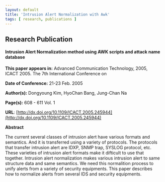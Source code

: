 ```yaml
---
layout: default
title: 'Intrusion Alert Normalization with Awk'
tags: [ research, publications ]
---
```


## Research Publication

#### Intrusion Alert Normalization method using AWK scripts and attack name database

**This paper appears in:** Advanced Communication Technology, 2005, ICACT 2005. The 7th International Conference on

**Date of Conference:** 21-23 Feb. 2005

**Author(s):** Dongyoung Kim, HyoChan Bang,  Jung-Chan Na

**Page(s):** 608 - 611 Vol. 1

**URL**: [http://dx.doi.org/10.1109/ICACT.2005.245944](http://dx.doi.org/10.1109/ICACT.2005.245944)

**Abstract**

The current several classes of intrusion alert have various
formats and semantics. And it is transferred using a variety of
protocols. The protocols that transfer intrusion alert are IDXP,
SNMP trap, SYSLOG protocol, etc. These varieties of intrusion
alert formats make it difticult to use that together. Intrusion alert
normalization makes various intrusion alert to same structure
data and same semantics. We need this normalition process to
unify alerts from a variety of security equipments. This paper 
describes how to normalize alerts from several IDS and security
equipments.
